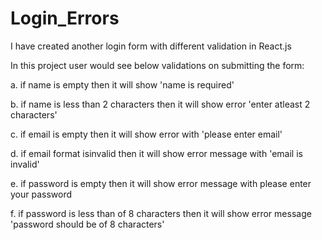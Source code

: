 # Login_Errors

I have created another login form with different validation in React.js

In this project user would see below validations on submitting the form:

a. if name is empty then it will show 'name is required'


b. if name is less than 2 characters then it will show error 'enter atleast 2 characters'


c. if email is empty then it will show error with 'please enter email'


d. if email format isinvalid then it will show error message with 'email is invalid'


e. if password is empty then it will show error message with please enter your password


f.  if password is less than of 8 characters then it will show error message 'password should be of 8 characters'



